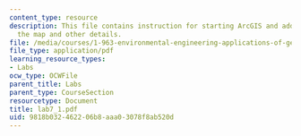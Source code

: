 ```yaml
---
content_type: resource
description: This file contains instruction for starting ArcGIS and adding data to
  the map and other details.
file: /media/courses/1-963-environmental-engineering-applications-of-geographic-information-systems-fall-2004/9818b032462206b8aaa03078f8ab520d_lab7_1.pdf
file_type: application/pdf
learning_resource_types:
- Labs
ocw_type: OCWFile
parent_title: Labs
parent_type: CourseSection
resourcetype: Document
title: lab7_1.pdf
uid: 9818b032-4622-06b8-aaa0-3078f8ab520d
---
```

